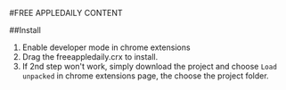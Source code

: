 #FREE APPLEDAILY CONTENT

##Install
1. Enable developer mode in chrome extensions
2. Drag the freeappledaily.crx to install.
3. If 2nd step won't work, simply download the project and choose ```Load unpacked``` in chrome extensions page, the choose the project folder.